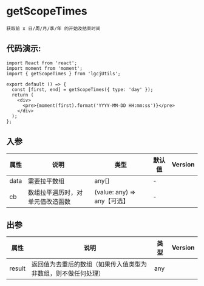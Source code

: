 # getScopeTimes

```
获取前 x 日/周/月/季/年 的开始及结束时间
```

## 代码演示:

```tsx
import React from 'react';
import moment from 'moment';
import { getScopeTimes } from 'lgcjUtils';

export default () => {
  const [first, end] = getScopeTimes({ type: 'day' });
  return (
    <div>
      <pre>{moment(first).format('YYYY-MM-DD HH:mm:ss')}</pre>
    </div>
  );
};
```

## 入参

| 属性 | 说明                             | 类型                        | 默认值 | Version |
| ---- | -------------------------------- | --------------------------- | ------ | ------- |
| data | 需要拉平数组                     | any[]                       | -      |         |
| cb   | 数组拉平遍历时，对单元值改造函数 | (value: any) => any【可选】 | -      |         |

## 出参

| 属性   | 说明                                                           | 类型 | Version |
| ------ | -------------------------------------------------------------- | ---- | ------- |
| result | 返回值为去重后的数组（如果传入值类型为非数组，则不做任何处理） | any  |         |
